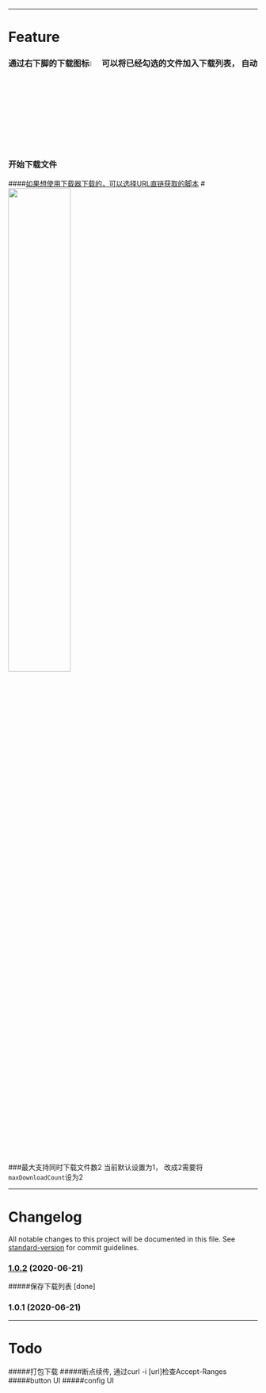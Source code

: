-----------------------------------
#  Feature 
### 通过右下脚的下载图标<img src="https://greasyfork.org/system/screenshots/screenshots/000/021/778/thumb/%E3%83%80%E3%82%A6%E3%83%B3%E3%83%AD%E3%83%BC%E3%83%89.png?1592725597" width="5%">可以将已经勾选的文件加入下载列表， 自动开始下载文件
####[如果想使用下载器下载的，可以选择URL直链获取的脚本](https://greasyfork.org/en/scripts/403991-%E7%99%BE%E5%BA%A6%E7%BD%91%E7%9B%98%E7%9B%B4%E9%93%BE%E6%8F%90%E5%8F%96-%E5%A4%9A%E9%80%89)
#<img src="https://greasyfork.org/system/screenshots/screenshots/000/021/779/original/%E3%83%80%E3%82%A6%E3%83%B3%E3%83%AD%E3%83%BC%E3%83%89_%281%29.png?1592725597" width="50%">


###最大支持同时下载文件数2
当前默认设置为1， 改成2需要将`maxDownloadCount`设为2

-----------------------------------
# Changelog

All notable changes to this project will be documented in this file. See [standard-version](https://github.com/conventional-changelog/standard-version) for commit guidelines.

### [1.0.2](https://github.com/dotennin/baidu-disk-straight-chain/compare/v1.0.1...v1.0.2) (2020-06-21)
#####保存下载列表 [done]

### 1.0.1 (2020-06-21)
-----------------------------------

# Todo
#####打包下载
#####断点续传, 通过curl -i [url]检查Accept-Ranges
#####button UI
#####config UI
